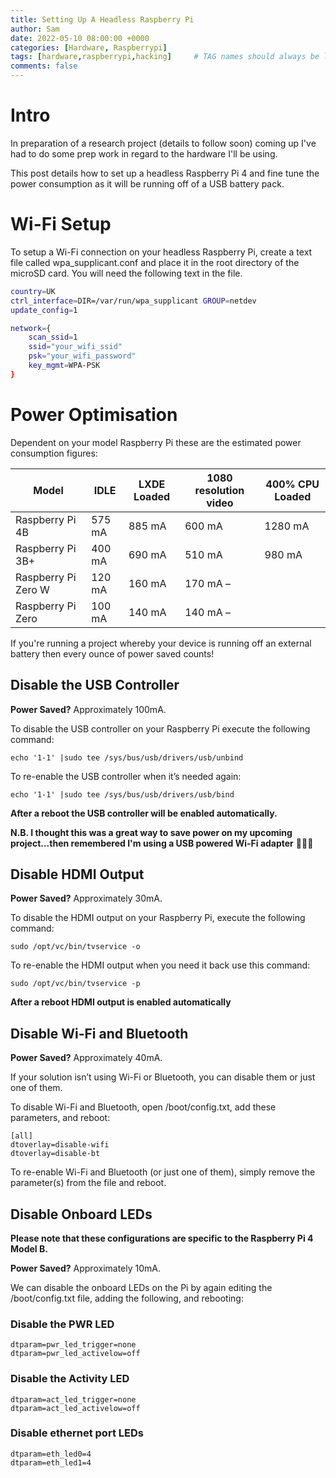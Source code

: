 ```yaml
---
title: Setting Up A Headless Raspberry Pi
author: Sam
date: 2022-05-10 08:00:00 +0000
categories: [Hardware, Raspberrypi]
tags: [hardware,raspberrypi,hacking]     # TAG names should always be lowercase
comments: false
---
```


# Intro

In preparation of a research project (details to follow soon) coming up I've had to do some prep work in regard to the hardware I'll be using.

This post details how to set up a headless Raspberry Pi 4 and fine tune the power consumption as it will be running off of a USB battery pack.


# Wi-Fi Setup

To setup a Wi-Fi connection on your headless Raspberry Pi, create a text file called wpa_supplicant.conf and place it in the root directory of the microSD card. You will need the following text in the file.

```bash
country=UK
ctrl_interface=DIR=/var/run/wpa_supplicant GROUP=netdev
update_config=1

network={
	scan_ssid=1	
	ssid="your_wifi_ssid"
	psk="your_wifi_password"
	key_mgmt=WPA-PSK
}
```

# Power Optimisation

Dependent on your model Raspberry Pi these are the estimated power consumption figures:

| Model | IDLE | LXDE Loaded | 1080 resolution video | 400% CPU Loaded |
| --- |---| --- | ---| --- |
| Raspberry Pi 4B |	575 mA | 885 mA |	600 mA |1280 mA |
| Raspberry Pi 3B+ | 400 mA | 690 mA | 510 mA | 980 mA |
| Raspberry Pi Zero W |	120 mA	| 160 mA | 170 mA – |
| Raspberry Pi Zero | 100 mA | 140 mA | 140 mA – |

If you're running a project whereby your device is running off an external battery then every ounce of power saved counts!

## Disable the USB Controller

**Power Saved?** Approximately 100mA.

To disable the USB controller on your Raspberry Pi execute the following command:

`echo '1-1' |sudo tee /sys/bus/usb/drivers/usb/unbind`

To re-enable the USB controller when it’s needed again:

`echo '1-1' |sudo tee /sys/bus/usb/drivers/usb/bind`

**After a reboot the USB controller will be enabled automatically.**

**N.B. I thought this was a great way to save power on my upcoming project...then remembered I'm using a USB powered Wi-Fi adapter** 🤦🏻‍♂️

## Disable HDMI Output

**Power Saved?** Approximately 30mA.

To disable the HDMI output on your Raspberry Pi, execute the following command:

`sudo /opt/vc/bin/tvservice -o`

To re-enable the HDMI output when you need it back use this command:

`sudo /opt/vc/bin/tvservice -p`

**After a reboot HDMI output is enabled automatically**

## Disable Wi-Fi and Bluetooth

**Power Saved?** Approximately 40mA.

If your solution isn’t using Wi-Fi or Bluetooth, you can disable them or just one of them.

To disable Wi-Fi and Bluetooth, open /boot/config.txt, add these parameters, and reboot:

```
[all]
dtoverlay=disable-wifi
dtoverlay=disable-bt
```

To re-enable Wi-Fi and Bluetooth (or just one of them), simply remove the parameter(s) from the file and reboot.

## Disable Onboard LEDs

**Please note that these configurations are specific to the Raspberry Pi 4 Model B.**

**Power Saved?** Approximately 10mA.

We can disable the onboard LEDs on the Pi by again editing the /boot/config.txt file, adding the following, and rebooting:

### Disable the PWR LED

```
dtparam=pwr_led_trigger=none
dtparam=pwr_led_activelow=off
```

### Disable the Activity LED

```
dtparam=act_led_trigger=none
dtparam=act_led_activelow=off
```

### Disable ethernet port LEDs

```
dtparam=eth_led0=4
dtparam=eth_led1=4
```



